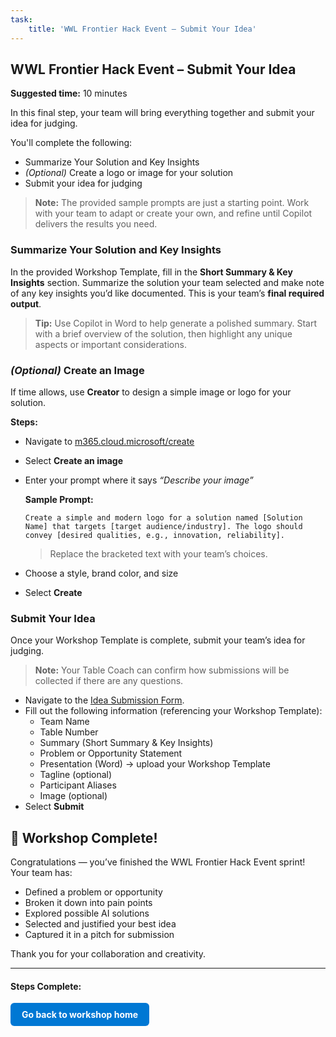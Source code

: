 ```yaml
---
task:
    title: 'WWL Frontier Hack Event – Submit Your Idea'
---
```


## WWL Frontier Hack Event – Submit Your Idea

**Suggested time:** 10 minutes  

In this final step, your team will bring everything together and submit your idea for judging.

You'll complete the following:  

- Summarize Your Solution and Key Insights  
- *(Optional)* Create a logo or image for your solution  
- Submit your idea for judging  

> **Note:** The provided sample prompts are just a starting point. Work with your team to adapt or create your own, and refine until Copilot delivers the results you need.

### Summarize Your Solution and Key Insights  

In the provided Workshop Template, fill in the **Short Summary & Key Insights** section. Summarize the solution your team selected and make note of any key insights you’d like documented. This is your team’s **final required output**.  

> **Tip:** Use Copilot in Word to help generate a polished summary. Start with a brief overview of the solution, then highlight any unique aspects or important considerations.  

### *(Optional)* Create an Image  

If time allows, use **Creator** to design a simple image or logo for your solution.  

**Steps:**  

- Navigate to <a href="https://m365.cloud.microsoft/create" target="_blank">m365.cloud.microsoft/create</a>  
- Select **Create an image**  
- Enter your prompt where it says *“Describe your image”*  

    **Sample Prompt:**

    ```text
    Create a simple and modern logo for a solution named [Solution Name] that targets [target audience/industry]. The logo should convey [desired qualities, e.g., innovation, reliability].
    ```

    > Replace the bracketed text with your team’s choices.  

- Choose a style, brand color, and size  
- Select **Create**  

### Submit Your Idea  

Once your Workshop Template is complete, submit your team’s idea for judging.  

> **Note:** Your Table Coach can confirm how submissions will be collected if there are any questions.  

- Navigate to the <a href="https://microsoftapc.sharepoint.com/teams/SyncWeekHack/_layouts/15/listforms.aspx?cid=NmEzYTBhM2MtODNhMi00M2IwLTk5ZGQtZmYzMGZiMTQyYTdi&nav=YjJlZjI3MWItODgxNy00NmE1LTliNzItOWJmMjJkOTY2NTZh" target="_blank">Idea Submission Form</a>.
- Fill out the following information (referencing your Workshop Template):  
  - Team Name  
  - Table Number  
  - Summary (Short Summary & Key Insights)  
  - Problem or Opportunity Statement  
  - Presentation (Word) → upload your Workshop Template  
  - Tagline (optional)  
  - Participant Aliases  
  - Image (optional)  
- Select **Submit**  

## 🎉 Workshop Complete!  

Congratulations — you’ve finished the WWL Frontier Hack Event sprint!  
Your team has:  

- Defined a problem or opportunity  
- Broken it down into pain points  
- Explored possible AI solutions  
- Selected and justified your best idea  
- Captured it in a pitch for submission  

Thank you for your collaboration and creativity.

---

#### Steps Complete:

<a href="https://microsoftlearning.github.io/AI-Frontier-Workshop/" 
   style="display:inline-block; padding:10px 18px; background-color:#0078D4; color:#ffffff; 
   text-decoration:none; border-radius:6px; font-weight:bold;">
Go back to workshop home
</a>
